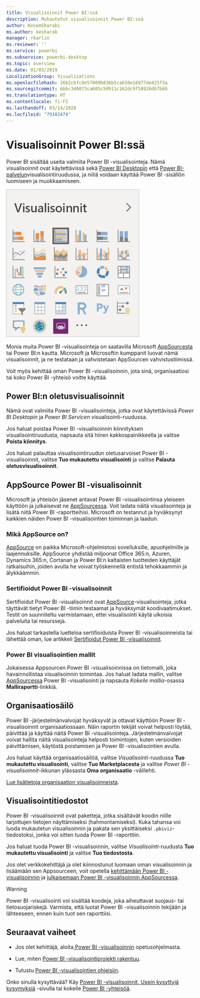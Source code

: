 ```yaml
---
title: Visualisoinnit Power BI:ssä
description: Mukautetut visualisoinnit Power BI:ssä
author: KesemSharabi
ms.author: kesharab
manager: rkarlin
ms.reviewer: ''
ms.service: powerbi
ms.subservice: powerbi-desktop
ms.topic: overview
ms.date: 01/03/2019
LocalizationGroup: Visualizations
ms.openlocfilehash: 26b2cbfc8e57009b836b5ca650e16977de425f3a
ms.sourcegitcommit: 6bbc3d0073ca605c50911c162dc9f58926db7b66
ms.translationtype: HT
ms.contentlocale: fi-FI
ms.lasthandoff: 03/14/2020
ms.locfileid: "79383478"
---
```

# <a name="visuals-in-power-bi"></a>Visualisoinnit Power BI:ssä

Power BI sisältää useita valmiita Power BI -visualisointeja. Nämä visualisoinnit ovat käytettävissä sekä [Power BI Desktopin](https://powerbi.microsoft.com/desktop/) että [Power BI-palvelun](https://app.powerbi.com)visualisointiruudussa, ja niitä voidaan käyttää Power BI -sisällön luomiseen ja muokkaamiseen.

![visualisoinnit](media/power-bi-custom-visuals/power-bi-visualizations.png)

Monia muita Power BI -visualisointeja on saatavilla Microsoft [AppSourcesta](https://nam06.safelinks.protection.outlook.com/?url=https%3A%2F%2Fappsource.microsoft.com%2Fen-us%2Fmarketplace%2Fapps%3Fpage%3D1%26product%3Dpower-bi-visuals&data=02%7C01%7CKesem.Sharabi%40microsoft.com%7C6d9286afacb3468d4cde08d740b76694%7C72f988bf86f141af91ab2d7cd011db47%7C1%7C0%7C637049028749147718&sdata=igWm0e1vXdgGcbyvngQBrHQVAkahPnxPC1ZhUPntGI8%3D&reserved=0) tai Power BI:n kautta. Microsoft ja Microsoftin kumppanit luovat nämä visualisoinnit, ja ne testataan ja vahvistetaan AppSourcen vahvistustiimissä.

Voit myös kehittää oman Power BI -visualisoinnin, jota sinä, organisaatiosi tai koko Power BI -yhteisö voitte käyttää.

## <a name="default-power-bi-visuals"></a>Power BI:n oletusvisualisoinnit

Nämä ovat valmiita Power BI -visualisointeja, jotka ovat käytettävissä *Power BI Desktopin* ja *Power BI Servicen* visualisointi-ruudussa.

Jos haluat poistaa Power BI -visualisoinnin kiinnityksen visualisointiruudusta, napsauta sitä hiiren kakkospainikkeella ja valitse **Poista kiinnitys**.

Jos haluat palauttaa visualisointiruudun oletusarvoiset Power BI -visualisoinnit, valitse **Tuo mukautettu visualisointi** ja valitse **Palauta oletusvisualisoinnit**. 

## <a name="appsource-power-bi-visuals"></a>AppSource Power BI -visualisoinnit

Microsoft ja yhteisön jäsenet antavat Power BI -visualisointinsa yleiseen käyttöön ja julkaisevat ne [AppSourcessa](https://appsource.microsoft.com/marketplace/apps?product=power-bi-visuals). Voit ladata näitä visualisointeja ja lisätä niitä Power BI -raportteihisi. Microsoft on testannut ja hyväksynyt kaikkien näiden Power BI -visualisointien toiminnan ja laadun.

### <a name="what-is-appsource"></a>Mikä AppSource on?

[AppSource](office-store.md) on paikka Microsoft-ohjelmistosi sovelluksille, apuohjelmille ja laajennuksille. AppSource yhdistää miljoonat Office 365:n, Azuren, Dynamics 365:n, Cortanan ja Power BI:n kaltaisten tuotteiden käyttäjät ratkaisuihin, joiden avulla he voivat työskennellä entistä tehokkaammin ja älykkäämmin.

### <a name="certified-power-bi-visuals"></a>Sertifioidut Power BI -visualisoinnit

Sertifioidut Power BI -visualisoinnit ovat [AppSource](https://nam06.safelinks.protection.outlook.com/?url=https%3A%2F%2Fappsource.microsoft.com%2Fen-us%2Fmarketplace%2Fapps%3Fpage%3D1%26product%3Dpower-bi-visuals&data=02%7C01%7CKesem.Sharabi%40microsoft.com%7C6d9286afacb3468d4cde08d740b76694%7C72f988bf86f141af91ab2d7cd011db47%7C1%7C0%7C637049028749147718&sdata=igWm0e1vXdgGcbyvngQBrHQVAkahPnxPC1ZhUPntGI8%3D&reserved=0)-visualisointeja, jotka täyttävät tietyt Power BI -tiimin testaamat ja hyväksymät koodivaatimukset. Testit on suunniteltu varmistamaan, ettei visualisointi käytä ulkoisia palveluita tai resursseja.

Jos haluat tarkastella luetteloa sertifioiduista Power BI -visualisoinneista tai lähettää oman, lue artikkeli [Sertifioidut Power BI -visualisoinnit](power-bi-custom-visuals-certified.md).

### <a name="samples-for-power-bi-visuals"></a>Power BI visualisointien mallit

Jokaisessa Appsourcen Power BI -visualisoinnissa on tietomalli, joka havainnollistaa visualisoinnin toimintaa. Jos haluat ladata mallin, valitse [AppSourcessa](https://nam06.safelinks.protection.outlook.com/?url=https%3A%2F%2Fappsource.microsoft.com%2Fen-us%2Fmarketplace%2Fapps%3Fpage%3D1%26product%3Dpower-bi-visuals&data=02%7C01%7CKesem.Sharabi%40microsoft.com%7C6d9286afacb3468d4cde08d740b76694%7C72f988bf86f141af91ab2d7cd011db47%7C1%7C0%7C637049028749147718&sdata=igWm0e1vXdgGcbyvngQBrHQVAkahPnxPC1ZhUPntGI8%3D&reserved=0) Power BI -visualisointi ja napsauta *Kokeile mallia*-osassa **Malliraportti**-linkkiä.

## <a name="organizational-store"></a>Organisaatiosäilö

Power BI -järjestelmänvalvojat hyväksyvät ja ottavat käyttöön Power BI -visualisoinnit organisaatiossaan. Näin raportin tekijät voivat helposti löytää, päivittää ja käyttää näitä Power BI -visualisointeja. Järjestelmänvalvojat voivat hallita näitä visualisointeja helposti toimintojen, kuten versioiden päivittämisen, käytöstä poistamisen ja Power BI -visualisointien avulla.

Jos haluat käyttää organisaatiosäilöä, valitse *Visualisointi*-ruudussa **Tuo mukautettu visualisointi**, valitse **Tuo Marketplacesta** ja valitse *Power BI -visualisoinnit*-ikkunan yläosasta **Oma organisaatio** -välilehti.

[Lue lisätietoja organisaation visualisoinneista](power-bi-custom-visuals-organization.md).

## <a name="visual-files"></a>Visualisointitiedostot

Power BI -visualisoinnit ovat paketteja, jotka sisältävät koodin niille tarjottujen tietojen näyttämiseksi (hahmontamiseksi). Kuka tahansa voi luoda mukautetun visualisoinnin ja pakata sen yksittäiseksi `.pbiviz`-tiedostoksi, jonka voi sitten tuoda Power BI -raporttiin.

Jos haluat tuoda Power BI -visualisoinnin, valitse *Visualisointi*-ruudusta **Tuo mukautettu visualisointi** ja valitse **Tuo tiedostosta**.

Jos olet verkkokehittäjä ja olet kiinnostunut luomaan oman visualisoinnin ja lisäämään sen Appsourceen, voit opetella [kehittämään Power BI -visualisoinnin](custom-visual-develop-tutorial.md) ja [julkaisemaan Power BI -visualisoinnin AppSourcessa](office-store.md).

> [!WARNING]
> Power BI -visualisointi voi sisältää koodeja, joka aiheuttavat suojaus- tai tietosuojariskejä. Varmista, että luotat Power BI -visualisoinnin tekijään ja lähteeseen, ennen kuin tuot sen raporttiisi.

## <a name="next-steps"></a>Seuraavat vaiheet

* Jos olet kehittäjä, aloita[ Power BI -visualisoinnin](custom-visual-develop-tutorial.md) opetusohjelmasta.

* Lue, miten [Power BI -visualisointiprojekti rakentuu](visual-project-structure.md).

* Tutustu [Power BI -visualisointien ohjeisiin](guidelines-powerbi-visuals.md).

Onko sinulla kysyttävää? Käy [Power BI -visualisoinnit, Usein kysyttyjä kysymyksiä](power-bi-custom-visuals-faq.md) -sivulla tai kokeile [Power BI -yhteisöä](https://community.powerbi.com/).